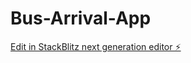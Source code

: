 # Bus-Arrival-App

[Edit in StackBlitz next generation editor ⚡️](https://stackblitz.com/~/github.com/BrianKhong-BK/Bus-Arrival-App)